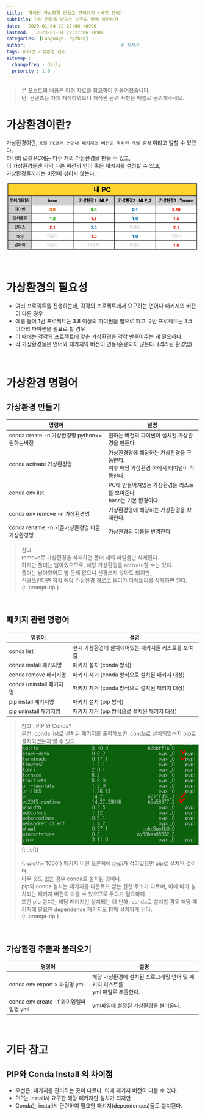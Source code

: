 ```yaml
---
title:  파이썬 가상환경 만들고 관리하기 (버전 관리)
subtitle: 가상 환경을 만드는 이유도 함께 살펴보자
date:   2023-01-04 22:27:06 +0900
lastmod:   2023-01-04 22:27:06 +0900
categories: [Language, Python]
author:                                   # 작성자
tags: 파이썬 가상환경 관리
sitemap :
  changefreq : daily
  priority : 1.0
---
```

<!--postNo: 20220104_001-->

> 본 포스트의 내용은 여러 자료를 참고하여 만들어졌습니다.  
> 단, 컨텐츠는 자체 제작하였으니 저작권 관련 사항은 메일로 문의해주세요.  
  

# 가상환경이란?  
가상환경이란, `동일 PC에서 언어나 패키지의 버전이 격리된 개발 환경` 이라고 말할 수 있겠다.  
하나의 로컬 PC에는 다수 개의 가상환경을 만들 수 있고,  
이 가상환경들엔 각각 다른 버전의 언어 혹은 패키지를 설정할 수 있고,  
가상환경들끼리는 버전이 섞이지 않는다.  

![](/assets/images/20220104_001_001.png)

<br>

# 가상환경의 필요성  
* 여러 프로젝트를 진행하는데, 각각의 프로젝트에서 요구하는 언어나 패키지의 버전이 다른 경우  
* 예를 들어 1번 프로젝트는 3.8 이상의 파이썬을 필요로 하고, 2번 프로젝트는 3.5 이하의 파이썬을 필요로 할 경우  
* 이 때에는 각각의 프로젝트에 맞춘 가상환경을 각각 만들어주는 게 필요하다.  
* 각 가상환경들은 언어와 패키지의 버전이 연동/혼용되지 않는다. (격리된 환경임)

<br>

# 가상환경 명령어  

## 가상환경 만들기

|명령어|설명|
|---|---|
|conda create -n 가상환경명 python==원하는버전|원하는 버전의 파이썬이 설치된 가상환경을 만든다.|
|conda activate 가상환경명|가상환경명에 해당하는 가상환경을 구동한다. <br> 이후 해당 가상환경 하에서 터미널이 작동한다.|
|conda env list|PC에 만들어져있는 가상환경들 리스트를 보여준다. <br> base는 기본 환경이다.|
|conda env remove -n 가상환경명|가상환경명에 해당하는 가상환경을 삭제한다.|
|conda rename -n 기존가상환경명 바꿀가상환경명|가상환경의 이름을 변경한다.|

> 참고  
> remove로 가상환경을 삭제하면 폴더 내의 파일들만 삭제된다.  
> 하지만 폴더는 남아있으므로, 해당 가상환경을 activate할 수는 있다.  
> 폴더는 남아있어도 별 문제 없으니 신경쓰지 않아도 되지만,  
> 신경쓰인다면 직접 해당 가상환경 경로로 들어가 디렉토리를 삭제하면 된다.  
{: .prompt-tip }

<br>

## 패키지 관련 명령어

|명령어|설명|
|---|---|
|conda list|현재 가상환경에 설치되어있는 패키지들 리스트를 보여줌|
|conda install 패키지명|패키지 설치 (conda 방식)|
|conda remove 패키지명|패키지 제거 (conda 방식으로 설치된 패키지 대상)|
|conda uninstall 패키지명|패키지 제거 (conda 방식으로 설치된 패키지 대상)|
|pip install 패키지명|패키지 설치 (pip 방식)|
|pip uninstall 패키지명|패키지 제거 (pip 방식으로 설치된 패키지 대상)|

> 참고 : PIP 와 Conda?  
> 우선, conda list로 설치된 패키지를 출력해보면, conda로 설치되었는지 pip로 설치되었는지 알 수 있다.  
![](/assets/images/20230104_001_001.png){: .left}  
![](/assets/images/blank_1000px.png){: width='1000'}
> 패키지 버전 오른쪽에 pypi가 적혀있으면 pip로 설치된 것이며,  
> 아무 것도 없는 경우 conda로 설치된 것이다.  
> pip와 conda 설치는 패키지를 다운로드 받는 원천 주소가 다르며, 이에 따라 설치되는 패키지 버전이 다를 수 있으므로 주의가 필요하다.  
> 또한 pip 설치는 해당 패키지만 설치되는 데 반해, conda로 설치할 경우 해당 패키지에 필요한 dependence 패키지도 함께 설치하게 된다.  
{: .prompt-tip }

<br>

## 가상환경 추출과 불러오기

|명령어|설명|
|---|---|
|conda env export > 파일명.yml|해당 가상환경에 설치된 프로그래밍 언어 및 패키지 리스트를 <br> yml 파일로 추출한다.|
|conda env create -f 와이엠엘파일명.yml|yml파일에 설정된 가상환경을 불러온다.|

<br>

# 기타 참고

## PIP와 Conda Install 의 차이점
* 우선은, 패키지를 관리하는 곳이 다르다. 이에 패키지 버전이 다를 수 있다.  
* PIP는 install시 요구한 해당 패키지만 설치가 되지만  
* Conda는 install시 관련하여 필요한 패키지(dependences)들도 설치된다.  
